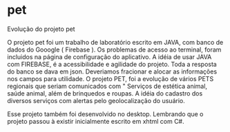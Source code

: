 # pet
Evolução do projeto pet

O projeto pet foi um trabalho de laboratório escrito em JAVA, com banco de dados do Gooogle ( Firebase ). Os problemas de acesso ao terminal, foram incluidos na página de configuração do aplicativo. A idéia de usar JAVA com FIREBASE, é a acessibilidade e agilidade do projeto. Toda a resposta do banco se dava em json. Deveriamos fracionar e alocar as informações nos campos para utilidade. O projeto PET, foi a evolução de vários PETS regionais que seriam comunicados com " Serviços de estética animal, saúde animal, além de brinquedos e roupas. 
A idéia do cadastro dos diversos serviços com alertas pelo geolocalização do usuário.

Esse projeto também foi desenvolvido no desktop. Lembrando que o projeto passou à existir inicialmente escrito em xhtml com C#.
